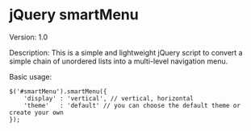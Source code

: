 jQuery smartMenu
================

Version: 1.0

Description: This is a simple and lightweight jQuery script to convert a simple chain of unordered lists into a multi-level navigation menu.

Basic usage:

	$('#smartMenu').smartMenu({
		'display' : 'vertical', // vertical, horizontal
		'theme'	  : 'default' // you can choose the default theme or create your own
	});	

